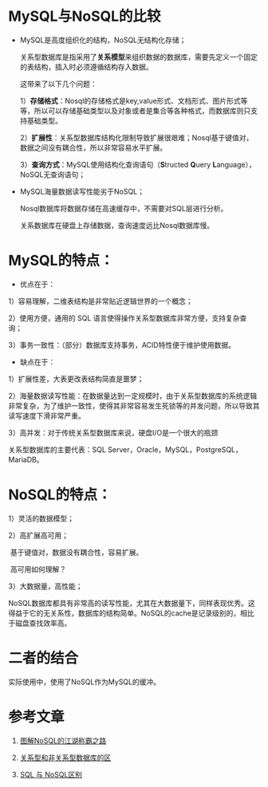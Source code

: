 # MySQL与NoSQL的比较

* MySQL是高度组织化的结构，NoSQL无结构化存储；

  关系型数据库是指采用了**关系模型**来组织数据的数据库，需要先定义一个固定的表结构，插入时必须遵循结构存入数据。

  这带来了以下几个问题：

  1）**存储格式**：Nosql的存储格式是key,value形式、文档形式、图片形式等等，所以可以存储基础类型以及对象或者是集合等各种格式，而数据库则只支持基础类型。

  2）**扩展性**：关系型数据库结构化限制导致扩展很艰难；Nosql基于键值对，数据之间没有耦合性，所以非常容易水平扩展。

  3）**查询方式**：MySQL使用结构化查询语句（**S**tructed **Q**uery **L**anguage），NoSQL无查询语句；

* MySQL海量数据读写性能劣于NoSQL；

  Nosql数据库将数据存储在高速缓存中，不需要对SQL层进行分析。

  关系数据库在硬盘上存储数据，查询速度远比Nosql数据库慢。

# MySQL的特点：

* 优点在于：

1）容易理解，二维表结构是非常贴近逻辑世界的一个概念；

2）使用方便，通用的 SQL 语言使得操作关系型数据库非常方便，支持复杂查询；

3）事务一致性：（部分）数据库支持事务，ACID特性便于维护使用数据。

* 缺点在于：

1）扩展性差，大表更改表结构简直是噩梦；

2）海量数据读写性能：在数据量达到一定规模时，由于关系型数据库的系统逻辑非常复杂，为了维护一致性，使得其非常容易发生死锁等的并发问题，所以导致其读写速度下滑非常严重。

3）高并发：对于传统关系型数据库来说，硬盘I/O是一个很大的瓶颈

关系型数据库的主要代表：SQL Server，Oracle，MySQL，PostgreSQL，MariaDB。

# NoSQL的特点：

1）灵活的数据模型；

2）高扩展高可用；

​	基于键值对，数据没有耦合性，容易扩展。

​	高可用如何理解？

3）大数据量，高性能；

​	NoSQL数据库都具有非常高的读写性能，尤其在大数据量下，同样表现优秀。这得益于它的无关系性，数据库的结构简单。
​	NoSQL的cache是记录级别的，相比于磁盘查找效率高。

# 二者的结合

实际使用中，使用了NoSQL作为MySQL的缓冲。

# 参考文章

1. [图解NoSQL的江湖称霸之路](https://database.51cto.com/art/202108/679289.htm#topx)

2. [关系型和非关系型数据库的区](https://www.huaweicloud.com/zhishi/1592288147096.html)

3. [SQL 与 NoSQL区别](https://zhuanlan.zhihu.com/p/63371253)

